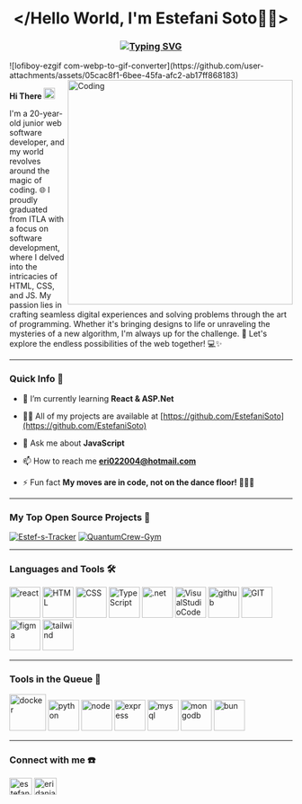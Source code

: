 <h1 align="center">&#60/Hello World, I'm Estefani Soto👩‍💻&#62</h1>
<h3 align="center"><a href="https://git.io/typing-svg"><img src="https://readme-typing-svg.demolab.com?font=Fira+Code&pause=1000&color=C0C0C0FF&center=true&vCenter=true&random=false&width=435&lines=%F0%9F%8C%B1+Young+Web+Developer+%F0%9F%8C%B1;%F0%9F%8C%B1+Endlessly+Learning+%F0%9F%8C%B1" alt="Typing SVG" /></a></h3>
![lofiboy-ezgif com-webp-to-gif-converter](https://github.com/user-attachments/assets/05cac8f1-6bee-45fa-afc2-ab17ff868183)

<img align="right" alt="Coding" width="400" src="https://camo.githubusercontent.com/e0f095b942a931f7218f2e9af6a18c791f6d7724b2e524c6509626e3fd7541b5/68747470733a2f2f63646e2e73686f706966792e636f6d2f732f66696c65732f312f303537382f333639362f313939372f742f392f6173736574732f6c6f6669626f792e6769663f763d313033343631373635323137383935383335303531363830373032323739">

<b>Hi There </b><img  alt="hand" width="20" src="https://em-content.zobj.net/source/noto-emoji-animations/344/waving-hand_1f44b.gif"><br>
<p> I'm a 20-year-old junior web software developer, and my world revolves around the magic of coding. 🌐 I proudly graduated from ITLA with a focus on software development, where I delved into the intricacies of HTML, CSS, and JS. My passion lies in crafting seamless digital experiences and solving problems through the art of programming. Whether it's bringing designs to life or unraveling the mysteries of a new algorithm, I'm always up for the challenge. 🚀 Let's explore the endless possibilities of the web together! 💻✨</p>
<hr>
<h3>Quick Info 🔎</h3>

- 🌱 I’m currently learning **React & ASP.Net**

- 👨‍💻 All of my projects are available at [https://github.com/EstefaniSoto](https://github.com/EstefaniSoto)

- 💬 Ask me about **JavaScript**

- 📫 How to reach me **eri022004@hotmail.com**

- ⚡ Fun fact **My moves are in code, not on the dance floor! 💃👨‍💻**
<hr>

<h3>My Top Open Source Projects 🏅</h3>

[![Estef-s-Tracker](https://github-readme-stats.vercel.app/api/pin/?username=estefanisoto&repo=Estef-s-Tracker&border_color=7F3FBF&bg_color=0D1117&title_color=C9D1D9&text_color=8B949E&icon_color=7F3FBF)](https://github.com/EstefaniSoto/Estef-s-Tracker)
[![QuantumCrew-Gym](https://github-readme-stats.vercel.app/api/pin/?username=estefanisoto&repo=QuantumCrew-Gym&border_color=7F3FBF&bg_color=0D1117&title_color=C9D1D9&text_color=8B949E&icon_color=7F3FBF)](https://github.com/EstefaniSoto/QuantumCrew-Gym)

<hr>



<h3 align="left">Languages and Tools 🛠️</h3>
<p align="left">
      <img src="https://www.vectorlogo.zone/logos/reactjs/reactjs-icon.svg" alt="react" width="55" height="55"/>
      <img src="https://www.vectorlogo.zone/logos/w3_html5/w3_html5-icon.svg" alt="HTML" width="55" height="55"/>
      <img src="https://www.vectorlogo.zone/logos/w3_css/w3_css-icon.svg" alt="CSS" width="55" height="55"/>
      <img src="https://www.vectorlogo.zone/logos/typescriptlang/typescriptlang-icon.svg" alt="TypeScript" width="55" height="55"/>
      <img src="https://www.vectorlogo.zone/logos/dotnet/dotnet-icon.svg" alt=".net" width="55" height="55"/>
      <img src="https://user-images.githubusercontent.com/25181517/192108891-d86b6220-e232-423a-bf5f-90903e6887c3.png" alt="VisualStudioCode" width="55" height="55"/>    
      <img src="https://www.vectorlogo.zone/logos/github/github-icon.svg" alt="github" width="55" height="55"/>
      <img src="https://www.vectorlogo.zone/logos/git-scm/git-scm-icon.svg" alt="GIT" width="55" height="55"/> 
      <img src="https://www.vectorlogo.zone/logos/figma/figma-icon.svg" alt="figma" width="55" height="55"/>
      <img src="https://www.vectorlogo.zone/logos/tailwindcss/tailwindcss-icon.svg" alt="tailwind" width="55" height="55"/>
      
</p>
<hr>
<h3 align="left">Tools in the Queue 📑</h3>
<p align="left">
      <img src="https://www.vectorlogo.zone/logos/docker/docker-official.svg" alt="docker" width="65" height="65"/>
      <img src="https://www.vectorlogo.zone/logos/python/python-icon.svg" alt="python" width="55" height="55"/> 
      <img src="https://www.vectorlogo.zone/logos/nodejs/nodejs-icon.svg" alt="node" width="55" height="55"/> 
      <img src="https://www.vectorlogo.zone/logos/expressjs/expressjs-icon.svg" alt="express" width="55" height="55"/>
      <img src="https://www.vectorlogo.zone/logos/mysql/mysql-icon.svg" alt="mysql" width="55" height="55"/>
      <img src="https://www.vectorlogo.zone/logos/mongodb/mongodb-icon.svg" alt="mongodb" width="55" height="55"/>
      <img src="https://github.com/marwin1991/profile-technology-icons/assets/136815194/7e9599e9-0570-4bb6-b17f-676ed589912f" alt="bun" width="55" height="55"/>    
</p>
<hr>
<h3 align="left">Connect with me ☎️</h3>
<p align="left">
<a href="https://www.linkedin.com/in/estefani-eridania-soto-de-los-santos-08a060274/" target="blank"><img align="center" src="https://www.vectorlogo.zone/logos/linkedin/linkedin-icon.svg" alt="estefani eridania soto de los santos" height="30" width="40" /></a>
<a href="https://instagram.com/eridaniasoto" target="blank"><img align="center" src="https://raw.githubusercontent.com/rahuldkjain/github-profile-readme-generator/master/src/images/icons/Social/instagram.svg" alt="eridaniasoto" height="30" width="40" /></a>
</p>


